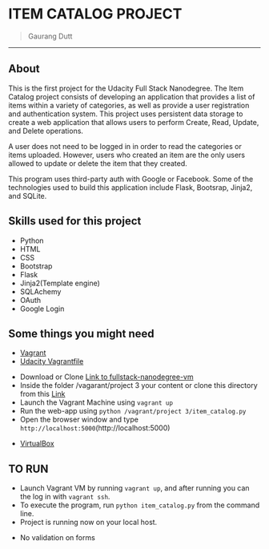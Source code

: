 # ITEM CATALOG PROJECT

> Gaurang Dutt


-----------------------------------------------------------
## About

This is the first project for the Udacity Full Stack Nanodegree. The Item Catalog project consists of developing an application that provides a list of items within a variety of categories, as well as provide a user registration and authentication system. This project uses persistent data storage to create a web application that allows users to perform Create, Read, Update, and Delete operations.

A user does not need to be logged in in order to read the categories or items uploaded. However, users who created an item are the only users allowed to update or delete the item that they created.

This program uses third-party auth with Google or Facebook. Some of the technologies used to build this application include Flask, Bootsrap, Jinja2, and SQLite.


## Skills used for this project
- Python
- HTML
- CSS
- Bootstrap
- Flask
- Jinja2(Template engine)
- SQLAchemy
- OAuth
- Google Login

## Some things you might need
- [Vagrant](https://www.vagrantup.com/)
- [Udacity Vagrantfile](https://github.com/udacity/fullstack-nanodegree-vm)
* Download or Clone [Link to fullstack-nanodegree-vm ](https://github.com/udacity/fullstack-nanodegree-vm)
* Inside the folder /vagarant/project 3 your content or clone this directory from
  this [Link](https://github.com/gaurangdatt07/FULL-STACK-PROJECT-03)
* Launch the Vagrant Machine using `vagrant up`
* Run the web-app using `python /vagrant/project 3/item_catalog.py`
* Open the browser window and type `http://localhost:5000`(http://localhost:5000)
- [VirtualBox](https://www.virtualbox.org/wiki/Downloads)

## TO RUN
* Launch Vagrant VM by running `vagrant up`, and after running you can the log in with `vagrant ssh`.
* To execute the program, run `python item_catalog.py` from the command line.
* Project is running now on your local host.

- No validation on forms
